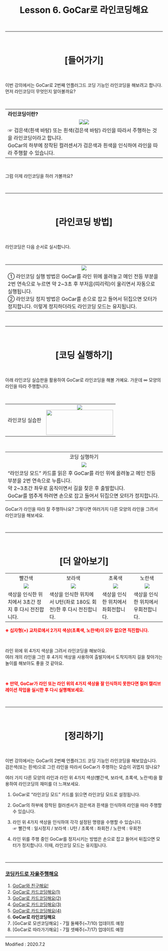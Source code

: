 <br>

<div align="center">
    <h1>Lesson 6. GoCar로 라인코딩해요</h1>
</div>

<br>

---

<br>


<div align="center">
    <h1>[들어가기]</h1>
</div>

<br>

이번 강의에서는 GoCar로 2번째 언플러그드 코딩 기능인 라인코딩을 해보려고 합니다. <br>
먼저 라인코딩이 무엇인지 알아볼까요?



<br>


<div align="center">
    <table>
        <tr>
            <td>
                <div align="left"><b>라인코딩이란?</b></div>
            </td>
        </tr>
        <tr>
            <td>
                <div align="center">
                    <img src="images/image1.png"><img src="images/image2.png">
                </div>
            </td>
        </tr>
        <tr>
            <td>
                <div align="left">☞	검은색(흰색 바탕) 또는 흰색(검은색 바탕) 라인을 따라서 주행하는 것을 라인코딩이라고 합니다. <br>
                GoCar의 하부에 장착된 컬러센서가 검은색과 흰색을 인식하여 라인을 따라 주행할 수 있습니다.
                </div>
            </td>
        </tr>
    </table>
</div>

<br>

그럼 이제 라인코딩을 하러 가볼까요?

<Br>

---

<br>


<div align="center">
    <h1>[라인코딩 방법]</h1>
</div>

<br>

라인코딩은 다음 순서로 실시합니다.

<br>

<div align="center">
    <table>
        <tr>
            <td>
                <div align="center"><img src="images/image3.png"></div>
            </td>
        </tr>
        <tr>
            <td>
                <div align="left">① 라인코딩 실행 방법은 GoCar를 라인 위에 올려놓고 메인 전등 부분을 2번 연속으로 누르면 약 2~3초 후 부저음(띠리릭)이 울리면서 자동으로 실행됩니다.<br>
                ② 라인코딩 정지 방법은 GoCar를 손으로 잡고 들어서 뒤집으면 모터가 정지합니다. 이렇게 정지하더라도 라인코딩 모드는 유지됩니다.
                </div>
            </td>
        </tr>
    </table>
</div>

<br>

---

<br>

<div align="center">
    <h1>[코딩 실행하기]</h1>
</div>

<br>

아래 라인코딩 실습판을 활용하여 GoCar로 라인코딩을 해볼 거예요. 가운데 ∞ 모양의 라인을 따라 주행합니다.

<br>

<div align="center">
    <table>
        <tr>
            <td>
                <div align="center">라인코딩 실습판</div>
            </td>
            <td>
                <div align="center"><img src="images/image4.jpg"><br>
                <a href="images/[Lesson6]GoCar_라인코딩실습판.pdf"><img src="images/image5.png" height="80" width="214" ></a></div>
            </td>
        </tr>
    </table>
</div>

<br>

<div align="center">
    <table>
        <tr>
            <td>
                <div align="center">코딩 실행하기
                </div>
            </td>
        </tr>
        <tr>
            <td>
                <div align="center"><img src="images/image6.png"></div>
            </td>
        </tr>
        <tr>
            <td>
                <div align="left">“라인코딩 모드” 카드를 읽은 후 GoCar를 라인 위에 올려놓고 메인 전등 부분을 2번 연속으로 누릅니다. <br>
                약 2~3초간 좌우로 움직이면서 길을 찾은 후 출발합니다. <br>
                GoCar를 멈추게 하려면 손으로 잡고 들어서 뒤집으면 모터가 정지합니다.
                </div>
            </td>
        </tr>
    </table>
</div>



GoCar가 라인을 따라 잘 주행하나요? 그렇다면 여러가지 다른 모양의 라인을 그려서 라인코딩을 해보세요.

<br>


---

<br>

<div align="center">
    <h1>[더 알아보기]</h1>
</div>


<div align="center">
    <table>
        <tr>
            <td>
                <div align="center">빨간색</div>
            </td>
            <td>
                <div align="center">보라색</div>
            </td>
            <td>
                <div align="center">초록색</div>
            </td>
            <td>
                <div align="center">노란색</div>
            </td>
        </tr>
        <tr>
            <td>
                <div align="center"><img src="images/image7.png"></div>
            </td>
            <td>
                <div align="center">
                <img src="images/image8.png">
                </div>
            </td>
            <td>
                <div align="center">
                <img src="images/image9.png">
                </div>
            </td>
            <td>
                <div align="center">
                <img src="images/image10.png">
                </div>
            </td>
        </tr>
        <tr>
            <td>색상을 인식한 위치에서 3초간 정지 후 다시 전진합니다.
            </td>
            <td>색상을 인식한 위치에서 U턴(좌로 180도 회전)한 후 다시 전진합니다.
            </td>
            <td>색상을 인식한 위치에서 좌회전합니다.
            </td>
            <td>색상을 인식한 위치에서 우회전합니다.
            </td>
    </table>
</div>

<font color="red"><b>※ 십자형(+) 교차로에서 2가지 색상(초록색, 노란색)이 모두 없으면 직진합니다.</b></font>

<br>

라인 위에 위 4가지 색상을 그려서 라인코딩을 해보아요. <br>
여러 개의 라인을 그린 후 4가지 색상을 사용하여 출발지에서 도착지까지 길을 찾아가는 놀이를 해보아도 좋을 것 같아요.

<br>

<font color="red"><b>※ 만약, GoCar가 라인 또는 라인 위의 4가지 색상을 잘 인식하지 못한다면 컬러 캘리브레이션 작업을 실시한 후 다시 실행해보세요.</b></font>

<br>

---

<br>

<div align="center">
    <h1>[정리하기]</h1>
</div>

<br>

이번 강의에서는 GoCar의 2번째 언플러그드 코딩 기능인 라인코딩을 해보았습니다. <br>
검은색(또는 흰색)으로 그린 라인을 따라서 GoCar가 주행하는 모습이 귀엽지 않나요?<Br>

여러 가지 다른 모양의 라인과 라인 위 4가지 색상(빨간색, 보라색, 초록색, 노란색)을 활용하여 라인코딩의 재미를 더 느껴보세요.



1. GoCar로 “라인코딩 모드” 카드를 읽으면 라인코딩 모드로 설정됩니다.

2. GoCar의 하부에 장착된 컬러센서가 검은색과 흰색을 인식하여 라인을 따라 주행할 수 있습니다.

3. 라인 위 4가지 색상을 인식하여 각각 설정된 명령을 수행할 수 있습니다.<br>
    ☞	빨간색 : 일시정지 / 보라색 : U턴 / 초록색 : 좌회전 / 노란색 : 우회전

4. 라인 위를 주행 중인 GoCar를 정지시키는 방법은 손으로 잡고 들어서 뒤집으면 모터가 정지합니다. 이때, 라인코딩 모드는 유지됩니다.

<br>

---

### [코딩카드로 자율주행해요](../)

 1. [GoCar와 친구해요!](../lesson1)
 2. [GoCar로 카드코딩해요(1)](../lesson2)
 3. [GoCar로 카드코딩해요(2)](../lesson3)
 4. [GoCar로 카드코딩해요(3)](../lesson4)
 5. [GoCar로 카드코딩해요(4)](../lesson5)
 6. **GoCar로 라인코딩해요**
 7. [GoCar로 모션코딩해요] - 7월 둘째주(~7/10) 업데이트 예정
 8. [GoCar로 따라가기해요] - 7월 셋째주(~7/17) 업데이트 예정

---

Modified : 2020.7.2